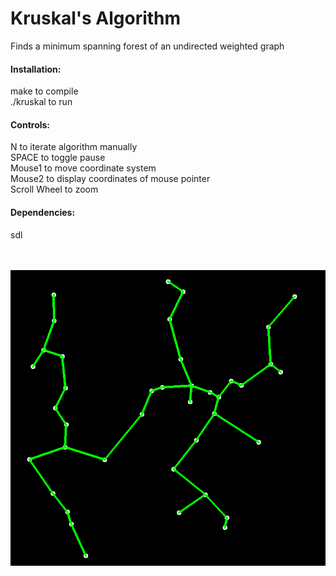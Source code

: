 <h1>Kruskal's Algorithm</h1>
Finds a minimum spanning forest of an undirected weighted graph

<h4>Installation:</h4>
make to compile<br>
./kruskal to run<br>

<h4>Controls:</h4>
N to iterate algorithm manually<br>
SPACE to toggle pause<br>
Mouse1 to move coordinate system<br>
Mouse2 to display coordinates of mouse pointer<br>
Scroll Wheel to zoom<br>

<h4>Dependencies:</h4>
sdl
<br>
<br>
<br>

![text](screenshot.png)
